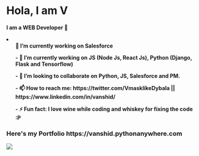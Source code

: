 <h1> Hola, I am V </h1> 

<b>  I am a WEB Developer  👋 <b>
 
 <li>
  
  <ul>
 🔭 I’m currently working on Salesforce
  </ul>
  
  <ul>
- 🌱 I’m currently working on JS (Node Js, React Js), Python (Django, Flask and Tensorflow)
  </ul>
  
  <ul>
- 👯 I’m looking to collaborate on Python, JS, Salesforce and PM.
  </ul>
  
  <ul>
- 📫 How to reach me: https://twitter.com/VmasklikeDybala || https://www.linkedin.com/in/vanshid/
  </ul>
  
  
  <ul>
- ⚡ Fun fact: I love wine while coding and whiskey for fixing the code :P 
  </ul>
  
  <h3>
  <p> 
 Here's my Portfolio https://vanshid.pythonanywhere.com
  </p>
  </h3>
  
 </li>
 
<img src="https://github-readme-stats.vercel.app/api?username=vanshid&&show_icons=true&title_color=ffc0d1&icon_color=bb2acf&text_color=a6e9d7&bg_color=151515">
